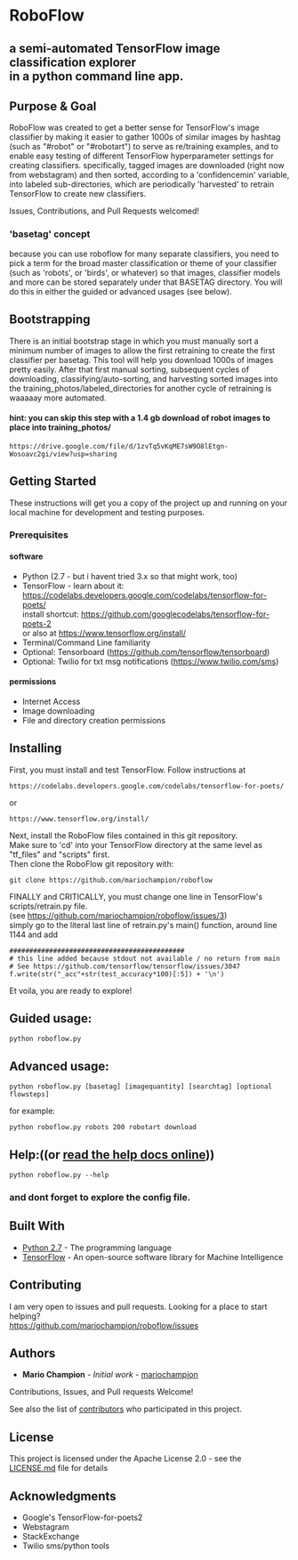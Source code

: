# RoboFlow
## a semi-automated TensorFlow image classification explorer<br>in a python command line app.


## Purpose & Goal
RoboFlow was created to get a better sense for TensorFlow's image classifier by making it easier to gather 1000s of similar images by hashtag (such as "#robot" or "#robotart") to serve as re/training examples, and to enable easy testing of different TensorFlow hyperparameter settings for creating classifiers. specifically, tagged images are downloaded (right now from webstagram) and then sorted, according to a 'confidencemin' variable, into labeled sub-directories, which are periodically 'harvested' to retrain TensorFlow to create new classifiers. 

Issues, Contributions, and Pull Requests welcomed!


### 'basetag' concept
because you can use roboflow for many separate classifiers, you need to pick a term for the broad master classification or theme of your classifier (such as 'robots', or 'birds', or whatever) so that images, classifier models and more can be stored separately under that BASETAG directory. You will do this in either the guided or advanced usages (see below).

## Bootstrapping
There is an initial bootstrap stage in which you must manually sort a minimum number of images to allow the first retraining to create the first classifier per basetag. This tool will help you download 1000s of images pretty easily. After that first manual sorting, subsequent cycles of downloading, classifying/auto-sorting, and harvesting sorted images into the training_photos/labeled_directories for another cycle of retraining is waaaaay more automated. 
#### hint: you can skip this step with a 1.4 gb download of robot images to place into training_photos/ 
```
https://drive.google.com/file/d/1zvTq5vKqME7sW9O8lEtgn-Wosoavc2gi/view?usp=sharing
```


## Getting Started

These instructions will get you a copy of the project up and running on your local machine for development and testing purposes.


### Prerequisites

#### software
* Python (2.7 - but i havent tried 3.x so that might work, too)
* TensorFlow - learn about it: https://codelabs.developers.google.com/codelabs/tensorflow-for-poets/ <br>
install shortcut: https://github.com/googlecodelabs/tensorflow-for-poets-2 <br>
or also at https://www.tensorflow.org/install/
* Terminal/Command Line familiarity
* Optional: Tensorboard (https://github.com/tensorflow/tensorboard)
* Optional: Twilio for txt msg notifications (https://www.twilio.com/sms)


#### permissions
* Internet Access
* Image downloading
* File and directory creation permissions


## Installing

First, you must install and test TensorFlow. Follow instructions at

```
https://codelabs.developers.google.com/codelabs/tensorflow-for-poets/
```
or 

```
https://www.tensorflow.org/install/
```

Next, install the RoboFlow files contained in this git repository.<br>
Make sure to 'cd' into your TensorFlow directory at the same level as "tf_files" and "scripts" first.<br>
Then clone the RoboFlow git repository with:

```
git clone https://github.com/mariochampion/roboflow
```

FINALLY and CRITICALLY, you must change one line in TensorFlow's scripts/retrain.py file.<br>
(see https://github.com/mariochampion/roboflow/issues/3)<br>
simply go to the literal last line of retrain.py's main() function, around line 1144 and add
```
############################################
# this line added because stdout not available / no return from main
# See https://github.com/tensorflow/tensorflow/issues/3047 
f.write(str("_acc"+str(test_accuracy*100)[:5]) + '\n')
```


Et voila, you are ready to explore!

## Guided usage:
```
python roboflow.py
```
## Advanced usage:
```
python roboflow.py [basetag] [imagequantity] [searchtag] [optional flowsteps]
```
for example:
```
python roboflow.py robots 200 robotart download
```

## Help:((or <a href="docs/HELP.md">read the help docs online</a>))
```
python roboflow.py --help
```

### and dont forget to explore the config file. 




## Built With

* [Python 2.7](https://docs.python.org/2/index.html/) - The programming language
* [TensorFlow](https://www.tensorflow.org/) - An open-source software library for Machine Intelligence


## Contributing

I am very open to issues and pull requests. Looking for a place to start helping?<br>
https://github.com/mariochampion/roboflow/issues

## Authors

* **Mario Champion** - *Initial work* - [mariochampion](https://github.com/mariochampion)

Contributions, Issues, and Pull requests Welcome!

See also the list of [contributors](https://github.com/your/project/contributors) who participated in this project.

## License

This project is licensed under the Apache License 2.0 - see the [LICENSE.md](LICENSE.md) file for details

## Acknowledgments

* Google's TensorFlow-for-poets2
* Webstagram 
* StackExchange
* Twilio sms/python tools
